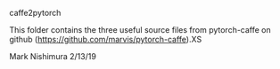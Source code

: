 caffe2pytorch

This folder contains the three useful source files from pytorch-caffe on github (https://github.com/marvis/pytorch-caffe).XS

Mark Nishimura
2/13/19